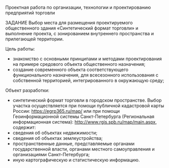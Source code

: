 Проектная работа по организации, технологии и проектированию предприятий торговли

ЗАДАНИЕ
Выбор места для размещения проектируемого общественного здания
«Синтетический формат торговли» и выполнение проекта, с зонированием
внутреннего пространства и прилегающей территории.

Цель работы:
- знакомство с основными принципами и методами проектирования на
примере средового объекта общественного назначения;
- создание современного объекта соответствующего функционального
назначения, для всесезонного использования с собственной территорией,
интегрированного в окружающую среду;

Объект разработки:
- синтетический формат торговли в городском пространстве.
Выбор участка осуществляется при помощи публичной кадастровой
карты России: https://egrp365.ru/map/ или при помощи Геоинформационной
системы Санкт-Петербурга (Региональная информационная система):
http://www.rgis.spb.ru/map/main.aspx, содержит:
- сведения об объектах недвижимости;
- сведения об объектах землеустройства;
- пространственные данные, представляемые органами
государственной власти, органами местного самоуправления и
организациями Санкт-Петербурга;
- иную картографическую и статистическую информацию.
